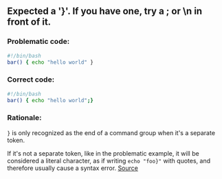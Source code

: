 ## Expected a '}'. If you have one, try a ; or \\n in front of it.

### Problematic code:

```sh
#!/bin/bash
bar() { echo "hello world" }
```

### Correct code:

```sh
#!/bin/bash
bar() { echo "hello world";}
```
### Rationale:

`}` is only recognized as the end of a command group when it's a separate token.

If it's not a separate token, like in the problematic example, it will be considered a literal character, as if writing `echo "foo}"` with quotes, and therefore usually cause a syntax error.
[Source](https://github.com/koalaman/shellcheck/wiki/SC1056)

